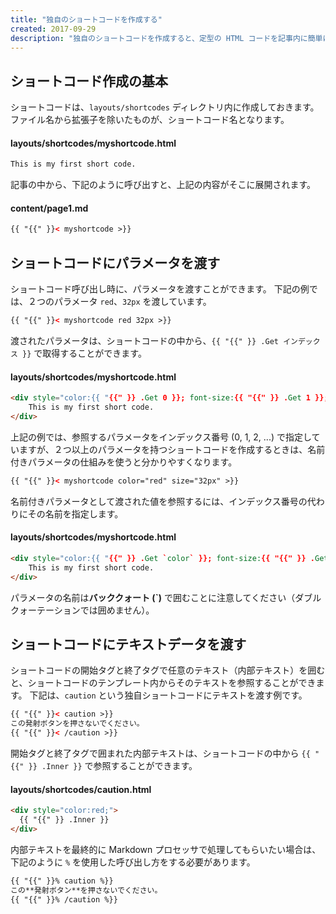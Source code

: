 ```yaml
---
title: "独自のショートコードを作成する"
created: 2017-09-29
description: "独自のショートコードを作成すると、定型の HTML コードを記事内に簡単に埋め込めるようになります。"
---
```


ショートコード作成の基本
----

ショートコードは、`layouts/shortcodes` ディレクトリ内に作成しておきます。
ファイル名から拡張子を除いたものが、ショートコード名となります。

#### layouts/shortcodes/myshortcode.html

~~~ html
This is my first short code.
~~~

記事の中から、下記のように呼び出すと、上記の内容がそこに展開されます。

#### content/page1.md

~~~ html
{{ "{{" }}< myshortcode >}}
~~~


ショートコードにパラメータを渡す
----

ショートコード呼び出し時に、パラメータを渡すことができます。
下記の例では、２つのパラメータ `red`、`32px` を渡しています。

~~~ html
{{ "{{" }}< myshortcode red 32px >}}
~~~

渡されたパラメータは、ショートコードの中から、`{{ "{{" }} .Get インデックス }}` で取得することができます。

#### layouts/shortcodes/myshortcode.html

~~~ html
<div style="color:{{ "{{" }} .Get 0 }}; font-size:{{ "{{" }} .Get 1 }};">
    This is my first short code.
</div>
~~~

上記の例では、参照するパラメータをインデックス番号 (0, 1, 2, ...) で指定していますが、２つ以上のパラメータを持つショートコードを作成するときは、名前付きパラメータの仕組みを使うと分かりやすくなります。

~~~ html
{{ "{{" }}< myshortcode color="red" size="32px" >}}
~~~

名前付きパラメータとして渡された値を参照するには、インデックス番号の代わりにその名前を指定します。

#### layouts/shortcodes/myshortcode.html

~~~ html
<div style="color:{{ "{{" }} .Get `color` }}; font-size:{{ "{{" }} .Get `size` }};">
    This is my first short code.
</div>
~~~

パラメータの名前は**バッククォート (`)** で囲むことに注意してください（ダブルクォーテーションでは囲めません）。


ショートコードにテキストデータを渡す
----

ショートコードの開始タグと終了タグで任意のテキスト（内部テキスト）を囲むと、ショートコードのテンプレート内からそのテキストを参照することができます。
下記は、`caution` という独自ショートコードにテキストを渡す例です。

~~~ html
{{ "{{" }}< caution >}}
この発射ボタンを押さないでください。
{{ "{{" }}< /caution >}}
~~~

開始タグと終了タグで囲まれた内部テキストは、ショートコードの中から `{{ "{{" }} .Inner }}` で参照することができます。

#### layouts/shortcodes/caution.html

~~~ html
<div style="color:red;">
  {{ "{{" }} .Inner }}
</div>
~~~

内部テキストを最終的に Markdown プロセッサで処理してもらいたい場合は、下記のように `%` を使用した呼び出し方をする必要があります。

~~~ html
{{ "{{" }}% caution %}}
この**発射ボタン**を押さないでください。
{{ "{{" }}% /caution %}}
~~~

